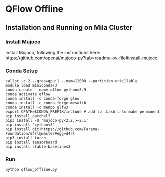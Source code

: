 # QFlow Offline

## Installation and Running on Mila Cluster

### Install Mujoco

Install Mujoco, following the instructions here: https://github.com/openai/mujoco-py?tab=readme-ov-file#install-mujoco

### Conda Setup

```
salloc -c 2 --gres=gpu:1 --mem=12000 --partition unkillable
module load miniconda/3
conda create --name qflow python=3.9
conda activate qflow
conda install -c conda-forge glew
conda install -c conda-forge mesalib
conda install -c menpo glfw3
export CPATH=$CONDA_PREFIX/include # add to .bashrc to make permanent
pip install patchelf
pip3 install -U 'mujoco-py<2.2,>=2.1'
pip install "cython<3"
pip install git+https://github.com/Farama-Foundation/d4rl@master#egg=d4rl
pip3 install torch
pip install tensorboard
pip install stable-baselines3
```

### Run

```
python qflow_offline.py
```